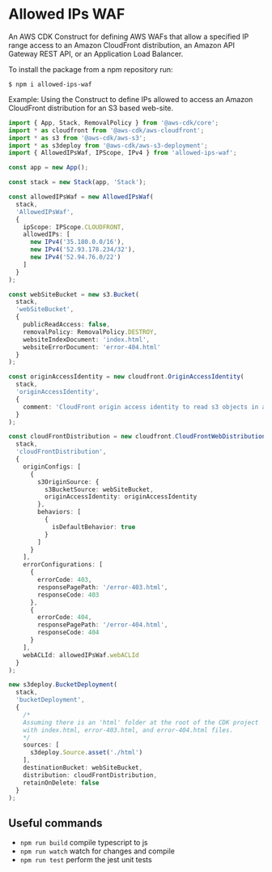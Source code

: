 # Allowed IPs WAF

An AWS CDK Construct for defining AWS WAFs that allow a specified IP range access to an Amazon CloudFront distribution, an Amazon API Gateway REST API, or an Application Load Balancer.

To install the package from a npm repository run:
```shell
$ npm i allowed-ips-waf
```

Example: Using the Construct to define IPs allowed to access an Amazon CloudFront distribution for an S3 based web-site.
```typescript
import { App, Stack, RemovalPolicy } from '@aws-cdk/core';
import * as cloudfront from '@aws-cdk/aws-cloudfront';
import * as s3 from '@aws-cdk/aws-s3';
import * as s3deploy from '@aws-cdk/aws-s3-deployment';
import { AllowedIPsWaf, IPScope, IPv4 } from 'allowed-ips-waf';

const app = new App();

const stack = new Stack(app, 'Stack');

const allowedIPsWaf = new AllowedIPsWaf(
  stack,
  'AllowedIPsWaf',
  {
    ipScope: IPScope.CLOUDFRONT,
    allowedIPs: [
      new IPv4('35.180.0.0/16'),
      new IPv4('52.93.178.234/32'),
      new IPv4('52.94.76.0/22')
    ]
  }
);

const webSiteBucket = new s3.Bucket(
  stack,
  'webSiteBucket',
  {
    publicReadAccess: false,
    removalPolicy: RemovalPolicy.DESTROY,
    websiteIndexDocument: 'index.html',
    websiteErrorDocument: 'error-404.html'
  }
);

const originAccessIdentity = new cloudfront.OriginAccessIdentity(
  stack,
  'originAccessIdentity',
  {
    comment: 'CloudFront origin access identity to read s3 objects in a specific bucket.'
  }
);

const cloudFrontDistribution = new cloudfront.CloudFrontWebDistribution(
  stack,
  'cloudFrontDistribution',
  {
    originConfigs: [
      {
        s3OriginSource: {
          s3BucketSource: webSiteBucket,
          originAccessIdentity: originAccessIdentity
        },
        behaviors: [
          {
            isDefaultBehavior: true
          }
        ]
      }
    ],
    errorConfigurations: [
      {
        errorCode: 403,
        responsePagePath: '/error-403.html',
        responseCode: 403
      },
      {
        errorCode: 404,
        responsePagePath: '/error-404.html',
        responseCode: 404
      }
    ],
    webACLId: allowedIPsWaf.webACLId
  }
);

new s3deploy.BucketDeployment(
  stack,
  'bucketDeployment',
  {
    /*
    Assuming there is an 'html' folder at the root of the CDK project
    with index.html, error-403.html, and error-404.html files.
    */
    sources: [
      s3deploy.Source.asset('./html')
    ],
    destinationBucket: webSiteBucket,
    distribution: cloudFrontDistribution,
    retainOnDelete: false
  }
);
```

## Useful commands

 * `npm run build`   compile typescript to js
 * `npm run watch`   watch for changes and compile
 * `npm run test`    perform the jest unit tests
